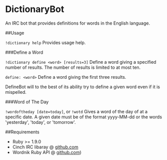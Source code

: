 DictionaryBot
=============

An IRC bot that provides definitions for words in the English language.

##Usage

`!dictionary help`
Provides usage help.

###Define a Word

`!dictionary define <word> [results=3]`
Define a word giving a specified number of results. The number of
results is limited to at most ten.

`define: <word>`
Define a word giving the first three results.

DefineBot will to the best of its ability try to define a given word
even if it is mispelled.

###Word of The Day

`!wordoftheday [date=today]`, or
`!wotd`
Gives a word of the day of at a specific date. A given date must be of the
format yyyy-MM-dd or the words 'yesterday', 'today', or 'tomorrow'.

##Requirements

* Ruby >= 1.9.0
* Cinch IRC libaray @ [github.com](https://github.com/cinchrb/cinch)
* Wordnik Ruby API @ [github.com](http://github.com/wordnik/wordnik-ruby))
